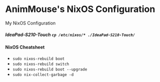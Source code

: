 # AnimMouse's NixOS Configuration
My NixOS Configuration

##### IdeaPad-S210-Touch `cp /etc/nixos/* ./IdeaPad-S210-Touch/`

#### NixOS Cheatsheet

* `sudo nixos-rebuild boot`
* `sudo nixos-rebuild switch`
* `sudo nixos-rebuild boot --upgrade`
* `sudo nix-collect-garbage -d`